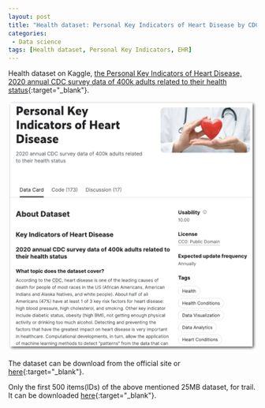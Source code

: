 ```yaml
---
layout: post
title: "Health dataset: Personal Key Indicators of Heart Disease by CDC"
categories:
 - Data science
tags: [Health dataset, Personal Key Indicators, EHR]
---
```

Health dataset on Kaggle, [the Personal Key Indicators of Heart Disease, 2020 annual CDC survey data of 400k adults related to their health status](https://www.kaggle.com/datasets/kamilpytlak/personal-key-indicators-of-heart-disease){:target="_blank"}.

<!--more-->

![CDC dataset](/assets/images/20230601_CDC.png)

 The dataset can be download from the official site or [here](https://oudeng.github.io/assets/downloads/heart_2020_cleaned.csv){:target="_blank"}.

Only the first 500 items(IDs) of the above mentioned 25MB dataset, for trail. It can be downloaded [here](https://oudeng.github.io/assets/downloads/heart_2020s_cleaned.csv){:target="_blank"}.
